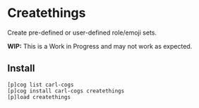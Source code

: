 # Createthings

Create pre-defined or user-defined role/emoji sets.

**WIP:** This is a Work in Progress and may not work as expected.

## Install

```text
[p]cog list carl-cogs
[p]cog install carl-cogs createthings
[p]load createthings
```
